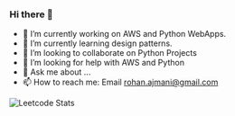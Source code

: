 ### Hi there 👋

<!--
**rohanaj/rohanaj** is a ✨ _special_ ✨ repository because its `README.md` (this file) appears on your GitHub profile.

Here are some ideas to get you started:
-->
- 🔭 I’m currently working on AWS and Python WebApps.
- 🌱 I’m currently learning design patterns.
- 👯 I’m looking to collaborate on Python Projects
- 🤔 I’m looking for help with AWS and Python
- 💬 Ask me about ...
- 📫 How to reach me: Email rohan.ajmani@gmail.com

![Leetcode Stats](https://leetcard.jacoblin.cool/rohanaj2403)


